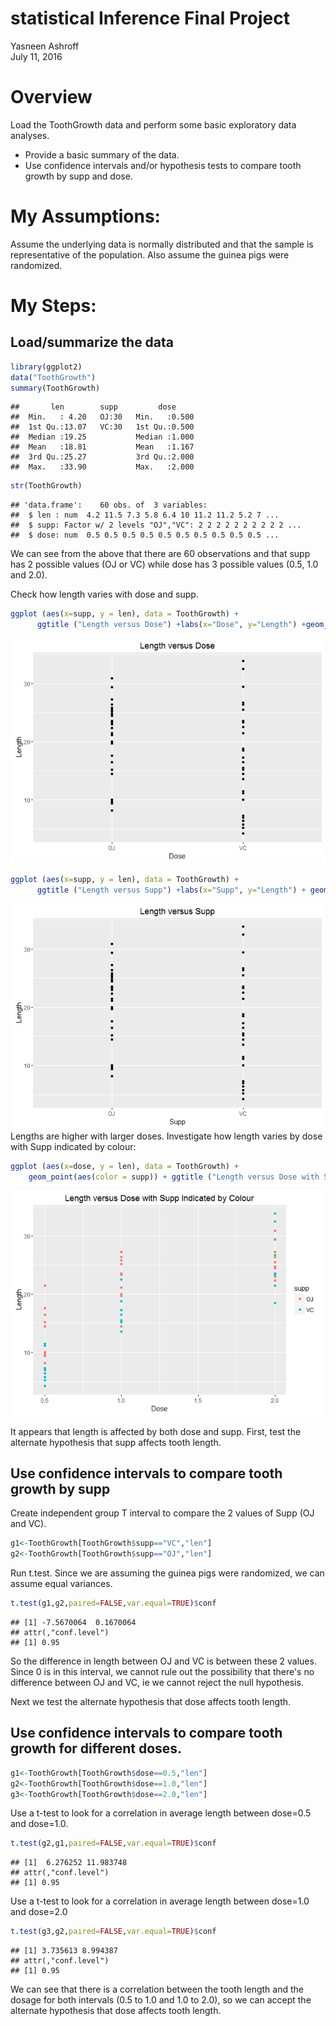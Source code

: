 # statistical Inference Final Project
Yasneen Ashroff  
July 11, 2016  

# Overview

Load the ToothGrowth data and perform some basic exploratory data analyses. 
* Provide a basic summary of the data.
* Use confidence intervals and/or hypothesis tests to compare tooth growth by supp and dose. 

# My Assumptions: 
Assume the underlying data is normally distributed and that the sample is representative of the population. Also assume the guinea pigs were randomized.

# My Steps:

## Load/summarize the data

```r
library(ggplot2)
data("ToothGrowth")
summary(ToothGrowth)
```

```
##       len        supp         dose      
##  Min.   : 4.20   OJ:30   Min.   :0.500  
##  1st Qu.:13.07   VC:30   1st Qu.:0.500  
##  Median :19.25           Median :1.000  
##  Mean   :18.81           Mean   :1.167  
##  3rd Qu.:25.27           3rd Qu.:2.000  
##  Max.   :33.90           Max.   :2.000
```

```r
str(ToothGrowth)
```

```
## 'data.frame':	60 obs. of  3 variables:
##  $ len : num  4.2 11.5 7.3 5.8 6.4 10 11.2 11.2 5.2 7 ...
##  $ supp: Factor w/ 2 levels "OJ","VC": 2 2 2 2 2 2 2 2 2 2 ...
##  $ dose: num  0.5 0.5 0.5 0.5 0.5 0.5 0.5 0.5 0.5 0.5 ...
```
We can see from the above that there are 60 observations and that supp has 2 possible values (OJ or VC) while dose has 3 possible values (0.5, 1.0 and 2.0). 

Check how length varies with dose and supp. 

```r
ggplot (aes(x=supp, y = len), data = ToothGrowth) + 
      ggtitle ("Length versus Dose") +labs(x="Dose", y="Length") +geom_point()
```

![](statisticalInferenceFinalProject2_files/figure-html/unnamed-chunk-2-1.png)<!-- -->

```r
ggplot (aes(x=supp, y = len), data = ToothGrowth) + 
      ggtitle ("Length versus Supp") +labs(x="Supp", y="Length") + geom_point()
```

![](statisticalInferenceFinalProject2_files/figure-html/unnamed-chunk-2-2.png)<!-- -->
Lengths are higher with larger doses. Investigate how length varies by dose with Supp indicated by colour:

```r
ggplot (aes(x=dose, y = len), data = ToothGrowth) + 
    geom_point(aes(color = supp)) + ggtitle ("Length versus Dose with Supp Indicated by Colour") +labs(x="Dose", y="Length")
```

![](statisticalInferenceFinalProject2_files/figure-html/unnamed-chunk-3-1.png)<!-- -->

It appears that length is affected by both dose and supp. First, test the alternate hypothesis that supp affects tooth length.

## Use confidence intervals to compare tooth growth by supp

Create independent group T interval to compare the 2 values of Supp (OJ and VC).

```r
g1<-ToothGrowth[ToothGrowth$supp=="VC","len"]
g2<-ToothGrowth[ToothGrowth$supp=="OJ","len"]
```


Run t.test. Since we are assuming the guinea pigs were randomized, we can assume equal variances.

```r
t.test(g1,g2,paired=FALSE,var.equal=TRUE)$conf
```

```
## [1] -7.5670064  0.1670064
## attr(,"conf.level")
## [1] 0.95
```
So the difference in length between OJ and VC is between these 2 values. Since 0 is in this interval, we cannot rule out the possibility that there's no difference between OJ and VC, ie we cannot reject the null hypothesis.

Next we test the alternate hypothesis that dose affects tooth length.

## Use confidence intervals to compare tooth growth for different doses.


```r
g1<-ToothGrowth[ToothGrowth$dose==0.5,"len"]
g2<-ToothGrowth[ToothGrowth$dose==1.0,"len"]
g3<-ToothGrowth[ToothGrowth$dose==2.0,"len"]
```

Use a t-test to look for a correlation in average length between dose=0.5 and dose=1.0. 


```r
t.test(g2,g1,paired=FALSE,var.equal=TRUE)$conf
```

```
## [1]  6.276252 11.983748
## attr(,"conf.level")
## [1] 0.95
```

Use a t-test to look for a correlation in average length between dose=1.0 and dose=2.0

```r
t.test(g3,g2,paired=FALSE,var.equal=TRUE)$conf
```

```
## [1] 3.735613 8.994387
## attr(,"conf.level")
## [1] 0.95
```

We can see that there is a correlation between the tooth length and the dosage for both intervals (0.5 to 1.0 and 1.0 to 2.0), so we can accept the alternate hypothesis that dose affects tooth length.
